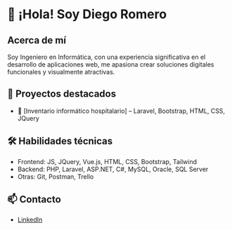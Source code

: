 

<!--
**diegoromeropino/diegoromeropino** is a ✨ _special_ ✨ repository because its `README.md` (this file) appears on your GitHub profile.

Here are some ideas to get you started:

- 🔭 I’m currently working on ...
- 🌱 I’m currently learning ...
- 👯 I’m looking to collaborate on ...
- 🤔 I’m looking for help with ...
- 💬 Ask me about ...
- 📫 How to reach me: ...
- 😄 Pronouns: ...
- ⚡ Fun fact: ...
-->

# 👋 ¡Hola! Soy Diego Romero

## Acerca de mí

Soy Ingeniero en Informática, con una experiencia significativa en el desarrollo de aplicaciones web, me apasiona crear soluciones digitales funcionales y visualmente atractivas.

## 🚀 Proyectos destacados
- 📝 [Inventario informático hospitalario] – Laravel, Bootstrap, HTML, CSS, JQuery

## 🛠️ Habilidades técnicas
- Frontend: JS, JQuery, Vue.js, HTML, CSS, Bootstrap, Tailwind
- Backend: PHP, Laravel, ASP.NET, C#, MySQL, Oracle, SQL Server
- Otras: Git, Postman, Trello

## 📫 Contacto
- [LinkedIn](https://www.linkedin.com/in/diego-romero-672350237)


